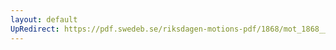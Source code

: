 ```yaml
---
layout: default
UpRedirect: https://pdf.swedeb.se/riksdagen-motions-pdf/1868/mot_1868__ak__00062/mot_1868__ak__00062_003.pdf
---
```

